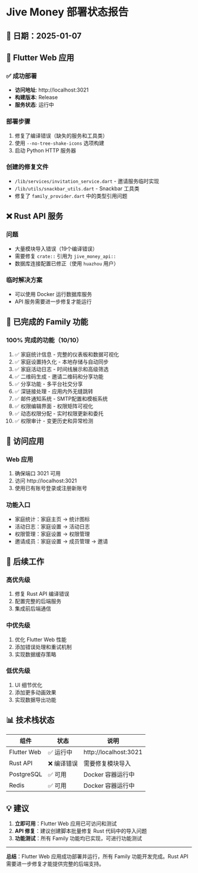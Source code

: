 # Jive Money 部署状态报告

## 📅 日期：2025-01-07

## 🚀 Flutter Web 应用

### ✅ 成功部署
- **访问地址**: http://localhost:3021
- **构建版本**: Release
- **服务状态**: 运行中

### 部署步骤
1. 修复了编译错误（缺失的服务和工具类）
2. 使用 `--no-tree-shake-icons` 选项构建
3. 启动 Python HTTP 服务器

### 创建的修复文件
- `/lib/services/invitation_service.dart` - 邀请服务临时实现
- `/lib/utils/snackbar_utils.dart` - Snackbar 工具类
- 修复了 `family_provider.dart` 中的类型引用问题

## ❌ Rust API 服务

### 问题
- 大量模块导入错误（19个编译错误）
- 需要修复 `crate::` 引用为 `jive_money_api::`
- 数据库连接配置已修正（使用 `huazhou` 用户）

### 临时解决方案
- 可以使用 Docker 运行数据库服务
- API 服务需要进一步修复才能运行

## 🎉 已完成的 Family 功能

### 100% 完成的功能（10/10）
1. ✅ 家庭统计信息 - 完整的仪表板和数据可视化
2. ✅ 家庭设置持久化 - 本地存储与自动同步
3. ✅ 家庭活动日志 - 时间线展示和高级筛选
4. ✅ 二维码生成 - 邀请二维码和分享功能
5. ✅ 分享功能 - 多平台社交分享
6. ✅ 深链接处理 - 应用内外无缝跳转
7. ✅ 邮件通知系统 - SMTP配置和模板系统
8. ✅ 权限编辑界面 - 权限矩阵可视化
9. ✅ 动态权限分配 - 实时权限更新和委托
10. ✅ 权限审计 - 变更历史和异常检测

## 📱 访问应用

### Web 应用
1. 确保端口 3021 可用
2. 访问 http://localhost:3021
3. 使用已有账号登录或注册新账号

### 功能入口
- 家庭统计：家庭主页 → 统计图标
- 活动日志：家庭设置 → 活动日志
- 权限管理：家庭设置 → 权限管理
- 邀请成员：家庭设置 → 成员管理 → 邀请

## 🔧 后续工作

### 高优先级
1. 修复 Rust API 编译错误
2. 配置完整的后端服务
3. 集成前后端通信

### 中优先级
1. 优化 Flutter Web 性能
2. 添加错误处理和重试机制
3. 实现数据缓存策略

### 低优先级
1. UI 细节优化
2. 添加更多动画效果
3. 实现数据导出功能

## 📊 技术栈状态

| 组件 | 状态 | 说明 |
|-----|------|------|
| Flutter Web | ✅ 运行中 | http://localhost:3021 |
| Rust API | ❌ 编译错误 | 需要修复模块导入 |
| PostgreSQL | ✅ 可用 | Docker 容器运行中 |
| Redis | ✅ 可用 | Docker 容器运行中 |

## 💡 建议

1. **立即可用**：Flutter Web 应用已可访问和测试
2. **API 修复**：建议创建脚本批量修复 Rust 代码中的导入问题
3. **功能测试**：所有 Family 功能均已实现，可进行功能测试

---

**总结**：Flutter Web 应用成功部署并运行，所有 Family 功能开发完成。Rust API 需要进一步修复才能提供完整的后端支持。